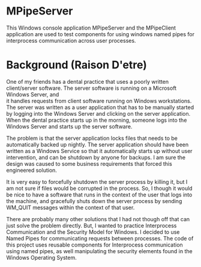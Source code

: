 # MPipeServer
This Windows console application MPipeServer and the MPipeClient application are 
used to test components for using windows named pipes for interprocess 
communication across user processes.

# Background   (Raison D'etre)
One of my friends has a dental practice that uses a poorly written client/server 
software.  The server software is running on a Microsoft Windows Server, and  
it handles requests from client software running on Windows workstations.  The 
server was written as a user application that has to be manually started by 
logging into the Windows Server and clicking on the server application.  When 
the dental practice starts up in the morning, someone logs into the Windows 
Server and starts up the server software. 

The problem is that the server application locks files that needs to be 
automatically backed up nightly.  The server application should have been
written as a Windows Service so that it automatically starts up without user
intervention, and can be shutdown by anyone for backups.  I am sure the design
was caused to some business requirements that forced this engineered solution.

It is very easy to forcefully shutdown the server process by killing it, but 
I am not sure if files would be corrupted in the process. So, I though it would 
be nice to have a software that runs in the context of the user that logs 
into the machine, and gracefully shuts down the server process by sending 
WM_QUIT messages within the context of that user.  

There are probably many other solutions that I had not though off that can just 
solve the problem directly.  But, I wanted to practice Interprocess Communication 
and the Security Model for Windows.  I decided to use Named Pipes for 
communicating requests between processes.  The code of this project uses 
reusable components for Interprocess communication using named pipes, as 
well manipulating the security elements found in the Windows Operating System.



         

